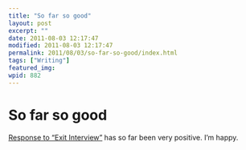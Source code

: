 ```yaml
---
title: "So far so good"
layout: post
excerpt: ""
date: 2011-08-03 12:17:47
modified: 2011-08-03 12:17:47
permalink: 2011/08/03/so-far-so-good/index.html
tags: ["Writing"]
featured_img: 
wpid: 882
---
```


# So far so good

[Response to “Exit Interview”](http://www.facebook.com/pages/Daily-Science-Fiction/100784283300502 "Daily SF's Facebook page") has so far been very positive. I’m happy.